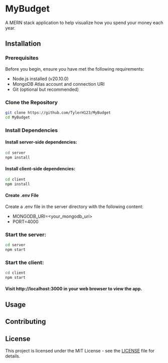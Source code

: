 # MyBudget

A MERN stack application to help visualize how you spend your money each year.

## Installation

### Prerequisites

Before you begin, ensure you have met the following requirements:

- Node.js installed (v20.10.0)
- MongoDB Atlas account and connection URI
- Git (optional but recommended)

### Clone the Repository

```bash
git clone https://github.com/TylerH123/MyBudget
cd MyBudget
```

### Install Dependencies

#### Install server-side dependencies:
```bash
cd server
npm install
```

#### Install client-side dependencies:
```bash
cd client
npm install
```

#### Create .env File

Create a .env file in the server directory with the following content:
- MONGODB_URI=<your_mongodb_uri>
- PORT=4000

### Start the server:
```bash
cd server
npm start
```

### Start the client:
```bash
cd client
npm start
```

#### Visit http://localhost:3000 in your web browser to view the app.

## Usage

## Contributing

## License
This project is licensed under the MIT License - see the [LICENSE](LICENSE) file for details.
